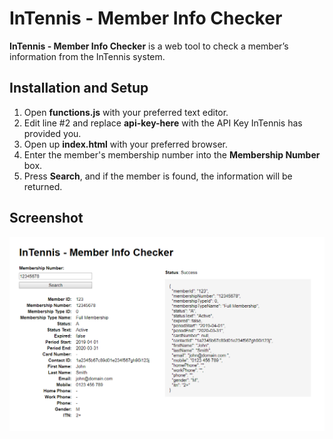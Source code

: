 # InTennis - Member Info Checker

**InTennis - Member Info Checker** is a web tool to check a member’s information from the InTennis system.

## Installation and Setup

1.  Open **functions.js** with your preferred text editor.
2.  Edit line #2 and replace **api-key-here** with the API Key InTennis has provided you.
3.  Open up **index.html** with your preferred browser.
4.  Enter the member's membership number into the **Membership Number** box.
5.  Press **Search**, and if the member is found, the information will be returned.

## Screenshot

![InTennis - Member Info Checker Screenshot](screenshot.png?raw=true "InTennis - Member Info Checker Screenshot")
